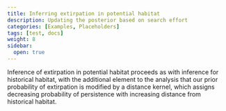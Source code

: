 ```yaml
---
title: Inferring extirpation in potential habitat
description: Updating the posterior based on search effort
categories: [Examples, Placeholders]
tags: [test, docs]
weight: 8
sidebar:
  open: true
---
```


Inference of extirpation in potential habitat proceeds as with inference
for historical habitat, with the additional element to the analysis that our
prior probability of extirpation is modified by a distance kernel, which assigns
decreasing probability of persistence with increasing distance from historical
habitat.
